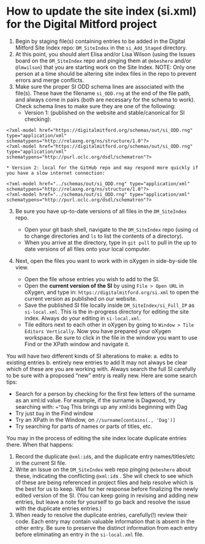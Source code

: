 # How to update the site index (si.xml) for the Digital Mitford project

1. Begin by staging file(s) containing entries to be added in the Digital Mitford Site Index repo: `DM_SiteIndex` in the `si_Add_Staged` directory. 
1. At this point, you should alert Elisa and/or Lisa Wilson (using the Issues board on the `DM_SiteIndex` repo and pinging them at `@ebeshero` and/or `@lmwilson`) that you are starting work on the Site Index. NOTE: Only one person at a time should be altering site index files in the repo to prevent errors and merge conflicts. 
1. Make sure the proper SI ODD schema lines are associated with the file(s). These have the filename `si_ODD.rng` at the end of the file path, and always come in pairs (both are necessary for the schema to work). Check schema lines to make sure they are one of the following:
    * Version 1: (published on the website and stable/canonical for SI checking):  
```
<?xml-model href="https://digitalmitford.org/schemas/out/si_ODD.rng" type="application/xml" schematypens="http://relaxng.org/ns/structure/1.0"?>
<?xml-model href="https://digitalmitford.org/schemas/out/si_ODD.rng" type="application/xml" schematypens="http://purl.oclc.org/dsdl/schematron"?>
```
    * Version 2: local for the GitHub repo and may respond more quickly if you have a slow internet connection:

```
<?xml-model href="../schemas/out/si_ODD.rng" type="application/xml" schematypens="http://relaxng.org/ns/structure/1.0"?>
<?xml-model href="../schemas/out/si_ODD.rng" type="application/xml" schematypens="http://purl.oclc.org/dsdl/schematron"?>
```

3. Be sure you have up-to-date versions of all files in the `DM_SiteIndex` repo. 
    * Open your git bash shell, navigate to the `DM_SiteIndex` repo (using `cd` to change directories and `ls` to list the contents of a directory). 
    * When you arrive at the directory, type in `git pull` to pull in the up to date versions of all files onto your local computer. 

3. Next, open the files you want to work with in oXygen in side-by-side tile view. 
    * Open the file whose entries you wish to add to the SI.
    * Open the **current version of the SI** by using `File > Open URL` in oXygen, and type in: `https://digitalmitford.org/si.xml` to open the current version as published on our website. 
    * Save the published SI file locally inside `DM_SiteIndex/si_Full_IP` as `si-local.xml`. This is the in-progress directory for editing the site index. Always do your editing in `si-local.xml`. 
    * Tile editors next to each other in oXygen by going to `Window > Tile Editors Vertically`.  Now you have prepared your oXygen workspace. Be sure to click in the file in the window you want to use Find or the XPath window and navigate it. 

You will have two different kinds of SI alterations to make:
a. edits to existing entries
b. entirely new entries to add
It may not always be clear which of these are you are working with. Always search the full SI carefully to be sure with a proposed “new” entry is really new. Here are some search tips:
* Search for a person by checking for the first few letters of the surname as an xml:id value. For example, if the surname is Dagwood, try searching with: `="Dag` This brings up any xml:ids beginning with Dag
* Try just `Dag` in the Find window
* Try an XPath in the Window, on `//surname[contains(., 'Dag')]`
* Try searching for parts of names or parts of titles, etc.

You may in the process of editing the site index locate duplicate entries there. When that happens: 
1. Record the duplicate `@xml:id`s, and the duplicate entry names/titles/etc in the current SI file. 
1. Write an Issue on the `DM_SiteIndex` web repo pinging `@ebeshero` about these, indicating the conflicting `@xml:id`s . She will check to see which of these are being referenced in project files and help resolve which is the best for us to keep. Wait for her response before finalizing the newly edited version of the SI. (You can keep going in revising and adding new entries, but leave a note for yourself to go back and resolve the issue with the duplicate entries entries.)
1. When ready to resolve the duplicate entries, carefully(!) review their code. Each entry may contain valuable information that is absent in the other entry. Be sure to preserve the distinct information from each entry before eliminating an entry in the `si-local.xml` file. 

